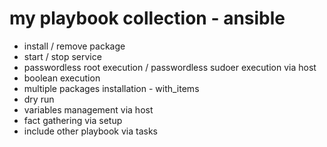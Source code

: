 # my playbook collection - ansible

- install / remove package
- start / stop service
- passwordless root execution / passwordless sudoer execution via host
- boolean execution
- multiple packages installation - with_items
- dry run
- variables management via host
- fact gathering via setup
- include other playbook via tasks
